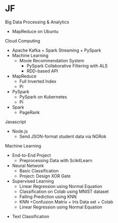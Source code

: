 # JF
Big Data Processing & Analytics
  - MapReduce on Ubuntu

Cloud Computing
  - Apache Kafka + Spark Streaming + PySpark
  - Machine Learning
    - Movie Recommendation System
      + PySpark Collaborative Filtering with ALS
      + RDD-based API
  - MapReduce
    + Full Inverted Index
    + Pi
  - PySpark
    + PySpark on Kubernetes
    + Pi
  - Spark
    + PageRank

Javascript
  - Node.js
    + Send JSON-format student data via NGRok

Machine Learning
  - End-to-End Project
    + Preprocessing Data with ScikitLearn
  - Neural Network
    + Basic Classification
    + Project: Design XOR Gate
  - Supervised Learning
    + Linear Regression using Normal Equation
    + Classification on Colab using MNIST dataset
    + Falling Prediction using KNN
    + KNN +Confusion Matrix + Iris Data set + Colab
    + Linear Regression using Normal Equation
  + Text Classification
